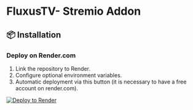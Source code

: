 # FluxusTV- Stremio Addon

## 📦 Installation

### Deploy on Render.com
1. Link the repository to Render.
2. Configure optional environment variables.
3. Automatic deployment via this button (it is necessary to have a free account on render.com).

[![Deploy to Render](https://render.com/images/deploy-to-render-button.svg)](https://render.com/deploy?repo=https://github.com/kadeschs/FluxusTV)
